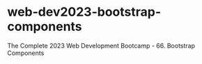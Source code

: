 # web-dev2023-bootstrap-components
The Complete 2023 Web Development Bootcamp - 66. Bootstrap Components
